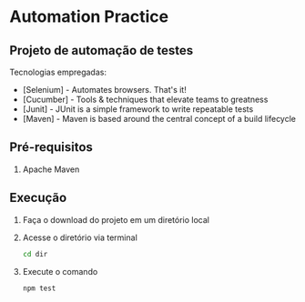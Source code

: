 # Automation Practice
## Projeto de automação de testes


Tecnologias empregadas:
- [Selenium] - Automates browsers. That's it!
- [Cucumber] - Tools & techniques that elevate teams to greatness
- [Junit] - JUnit is a simple framework to write repeatable tests
- [Maven] - Maven is based around the central concept of a build lifecycle


## Pré-requisitos
1. Apache Maven

## Execução


1. Faça o download do projeto em um diretório local

2. Acesse o diretório via terminal
   ```sh
   cd dir
   ```
3. Execute o comando
   ```sh
   npm test
   ```
